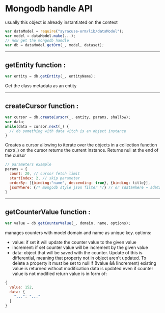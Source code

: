 # Mongodb handle API  
usually this object is already instantiated on the context
```javascript
var dataModel = require("syracuse-orm/lib/dataModel");
var model = dataModel.make(...);
// now get the mongodb handle
var db = dataModel.getOrm(_, model, dataset);  
```

-------------
## getEntity function :
``` javascript
var entity = db.getEntity(_, entityName);
```
Get the class metadata as an entity


-------------
## createCursor function :
``` javascript
var cursor = db.createCursor(_, entity, params, shallow);
var data;
while(data = cursor.next(_) {
  // do something with data witch is an object instance
}
```
Creates a cursor allowing to iterate over the objects in a collection
function next(_) on the cursor returns the current instance. Returns null at the end of the cursor

```javascript
// parameters example
params = {
  count: 20, // cursor fetch limit
  startIndex: 2, // skip parameter
  orderBy: [{binding:"name", descending: true}, {binding: title}],
  jsonWhere: {/* mongodb style json filter */} // or sdataWhere = sdataClause or where = parsed_expression_object
}
```

-------------
## getCounterValue function :
``` javascript
var value = db.getCounterValue(_, domain, name, options);
```
manages counters with model domain and name as unique key. 
options:
* value: if set it will update the counter value to the given value
* increment: if set counter value will be increment by the given value
* data: object that will be saved with the counter. Update of this is differential, meaning that property not in object
    aren't updated. To delete a property it must be set to null
if (!value && !increment) existing value is returned without modification
data is updated even if counter value is not modified
return value is in form of:
``` javascript
{
  value: 152,
  data: {
    "...": "..."
  }
}


